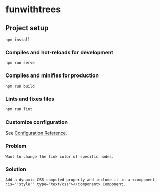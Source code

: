 # funwithtrees

## Project setup
```
npm install
```

### Compiles and hot-reloads for development
```
npm run serve
```

### Compiles and minifies for production
```
npm run build
```

### Lints and fixes files
```
npm run lint
```

### Customize configuration
See [Configuration Reference](https://cli.vuejs.org/config/).

### Problem
```
Want to change the link color of specific nodes.
```

### Solution
```
Add a dynamic CSS computed property and include it in a <component :is="'style'" type="text/css"></component> Component.
```
